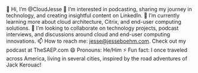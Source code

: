 👋 Hi, I’m @CloudJesse
👀 I’m interested in podcasting, sharing my journey in technology, and creating insightful content on LinkedIn.
🌱 I’m currently learning more about cloud architecture, Citrix, and end-user computing solutions.
💞️ I’m looking to collaborate on technology projects, podcast interviews, and discussions around cloud and end-user computing innovations.
📫 How to reach me: jesse@jesseboehm.com. Check out my podcast at TheSAEP.com
😄 Pronouns: He/Him
⚡ Fun fact: I once traveled across America, living in several cities, inspired by the road adventures of Jack Kerouac!

<!---
CloudJesse/CloudJesse is a ✨ special ✨ repository because its `README.md` (this file) appears on your GitHub profile.
You can click the Preview link to take a look at your changes.
--->
